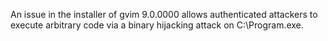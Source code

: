 An issue in the installer of gvim 9.0.0000 allows authenticated attackers to execute arbitrary code via a binary hijacking attack on C:\Program.exe.